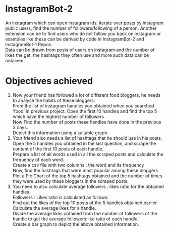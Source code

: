# InstagramBot-2
An instagram which can open instagram ids, iterate over posts by instagram public users, find the number of followers/following of a person. Another extension can be to find users who do not follow you back on instagram or examples like these can be derived by code in InstagramBot-2 and InstagramBot-1 Repos.<br> Data can be drawn from posts of users on instagram and the number of likes the get, the hashtags they often use and more such data can be ontained.

# Objectives achieved
<ol>
<li>Now your friend has followed a lot of different food bloggers, he needs to analyse the habits of these bloggers.<br>
From the list of instagram handles you obtained when you searched ‘food’ in previous project. Open the first 10 handles and find the top 5 which have the highest number of followers<br>
Now Find the number of posts these handles have done in the previous 3 days.<br>
Depict this information using a suitable graph.
</li>
<li>
Your friend also needs a list of hashtags that he should use in his posts.<br>
Open the 5 handles you obtained in the last question, and scrape the content of the first 10 posts of each handle.<br>
Prepare a list of all words used in all the scraped posts and calculate the frequency of each word.<br>
Create a csv file with two columns : the word and its frequency<br>
Now, find the hashtags that were most popular among these bloggers<br>
Plot a Pie Chart of the top 5 hashtags obtained and the number of times they were used by these bloggers in the scraped posts.
</li>
<li>
You need to also calculate average followers : likes ratio for the obtained handles.<br>
Followers : Likes ratio is calculated as follows:<br>
Find out the likes of the top 10 posts of the 5 handles obtained earlier.<br>
Calculate the average likes for a handle.<br>
Divide the average likes obtained from the number of followers of the handle to get the average followers:like ratio of each handle.<br>
Create a bar graph to depict the above obtained information.
</li>
</ol>
